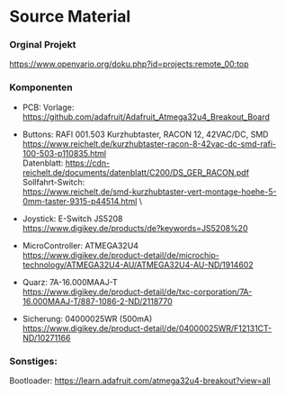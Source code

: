 # Source Material

### Orginal Projekt
https://www.openvario.org/doku.php?id=projects:remote_00:top

### Komponenten
- PCB: 
  Vorlage: https://github.com/adafruit/Adafruit_Atmega32u4_Breakout_Board
 
- Buttons: RAFI 001.503 Kurzhubtaster, RACON 12, 42VAC/DC, SMD \
  https://www.reichelt.de/kurzhubtaster-racon-8-42vac-dc-smd-rafi-100-503-p110835.html \
  Datenblatt: https://cdn-reichelt.de/documents/datenblatt/C200/DS_GER_RACON.pdf \
  Sollfahrt-Switch: \
  https://www.reichelt.de/smd-kurzhubtaster-vert-montage-hoehe-5-0mm-taster-9315-p44514.html \
          

- Joystick:  E-Switch JS5208 \
  https://www.digikey.de/products/de?keywords=JS5208%20

- MicroController: ATMEGA32U4 \
  https://www.digikey.de/product-detail/de/microchip-technology/ATMEGA32U4-AU/ATMEGA32U4-AU-ND/1914602

- Quarz: 7A-16.000MAAJ-T \
  https://www.digikey.de/product-detail/de/txc-corporation/7A-16.000MAAJ-T/887-1086-2-ND/2118770
  
- Sicherung: 04000025WR (500mA) \
  https://www.digikey.de/product-detail/de/04000025WR/F12131CT-ND/10271166

### Sonstiges:
Bootloader: https://learn.adafruit.com/atmega32u4-breakout?view=all
